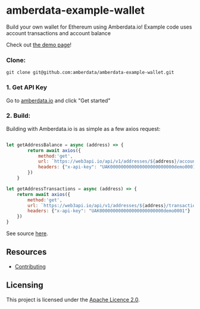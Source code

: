 # amberdata-example-wallet
Build your own wallet for Ethereum using Amberdata.io! Example code uses account transactions and account balance

Check out [the demo page](https://amberdata.github.io/amberdata-example-wallet/)!

### Clone:
``
git clone git@github.com:amberdata/amberdata-example-wallet.git
``

### 1. Get API Key

Go to [amberdata.io](https://amberdata.io/pricing) and click "Get started"

### 2. Build:

Building with Amberdata.io is as simple as a few axios request:

```js

let getAddressBalance = async (address) => {
        return await axios({
            method:'get',
            url: `https://web3api.io/api/v1/addresses/${address}/account-balances?page=0&size=1`,
            headers: {"x-api-key": "UAK000000000000000000000000demo0001"}
        })
    }

let getAddressTransactions = async (address) => {
    return await axios({
        method:'get',
        url: `https://web3api.io/api/v1/addresses/${address}/transactions?page=0&size=10`,
        headers: {"x-api-key": "UAK000000000000000000000000demo0001"}
    })
}
```

See source [here](https://github.com/amberdata/amberdata-example-wallet/blob/45a7c2f6de403569656b4ea35fa26668ea252c97/index.js#L70-L84).

## Resources

- [Contributing](./CONTRIBUTING.md)

## Licensing

This project is licensed under the [Apache Licence 2.0](./LICENSE).

